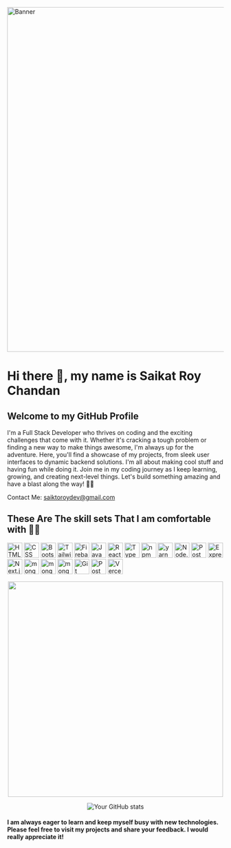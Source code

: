 <img src="https://i.pinimg.com/originals/c6/33/c2/c633c20ede82f0e0ced7d570dbe3a1f3.gif" width='800px' alt="Banner" />

# Hi there 👋, my name is Saikat Roy Chandan
## Welcome to my GitHub Profile 
I'm a Full Stack Developer who thrives on coding and the exciting challenges that come with it. Whether it's cracking a tough problem or finding a new way to make things awesome, I'm always up for the adventure. Here, you'll find a showcase of my projects, from sleek user interfaces to dynamic backend solutions. I'm all about making cool stuff and having fun while doing it. Join me in my coding journey as I keep learning, growing, and creating next-level things. Let's build something amazing and have a blast along the way! 🚀✨

Contact Me: saiktoroydev@gmail.com

## These Are The skill sets That I am comfortable with 🦾😉
<img width="35" src="https://user-images.githubusercontent.com/25181517/192158954-f88b5814-d510-4564-b285-dff7d6400dad.png" alt="HTML" title="HTML"/> <img width="35" src="https://user-images.githubusercontent.com/25181517/183898674-75a4a1b1-f960-4ea9-abcb-637170a00a75.png" alt="CSS" title="CSS"/> <img width="35" src="https://user-images.githubusercontent.com/25181517/183898054-b3d693d4-dafb-4808-a509-bab54cf5de34.png" alt="Bootstrap" title="Bootstrap"/> <img width="35" src="https://user-images.githubusercontent.com/25181517/202896760-337261ed-ee92-4979-84c4-d4b829c7355d.png" alt="Tailwind CSS" title="Tailwind CSS"/> <img width="35" src="https://user-images.githubusercontent.com/25181517/189716855-2c69ca7a-5149-4647-936d-780610911353.png" alt="Firebase" title="Firebase"/> <img width="35" src="https://user-images.githubusercontent.com/25181517/117447155-6a868a00-af3d-11eb-9cfe-245df15c9f3f.png" alt="JavaScript" title="JavaScript"/> <img width="35" src="https://user-images.githubusercontent.com/25181517/183897015-94a058a6-b86e-4e42-a37f-bf92061753e5.png" alt="React" title="React"/> <img width="35" src="https://user-images.githubusercontent.com/25181517/183890598-19a0ac2d-e88a-4005-a8df-1ee36782fde1.png" alt="TypeScript" title="TypeScript"/> <img width="35" src="https://user-images.githubusercontent.com/25181517/121401671-49102800-c959-11eb-9f6f-74d49a5e1774.png" alt="npm" title="npm"/> <img width="35" src="https://user-images.githubusercontent.com/25181517/183049794-a3dfaddd-22ee-4ffe-b0b4-549ccd4879f9.png" alt="yarn" title="yarn"/> <img width="35" src="https://user-images.githubusercontent.com/25181517/183568594-85e280a7-0d7e-4d1a-9028-c8c2209e073c.png" alt="Node.js" title="Node.js"/> <img width="35" src="https://media.licdn.com/dms/image/D4D12AQEk8opKsyHhRQ/article-cover_image-shrink_720_1280/0/1693917399837?e=2147483647&v=beta&t=6LPN-E9p8k_59NMv17edpwj8ofRzcXd_vlmlFoc1fLw" alt="Postman" title="Postman"/> <img width="35" src="https://user-images.githubusercontent.com/25181517/183859966-a3462d8d-1bc7-4880-b353-e2cbed900ed6.png" alt="Express" title="Express"/> <img width="35" src="https://github.com/marwin1991/profile-technology-icons/assets/136815194/5f8c622c-c217-4649-b0a9-7e0ee24bd704" alt="Next.js" title="Next.js"/> <img width="35" src="https://user-images.githubusercontent.com/25181517/182884177-d48a8579-2cd0-447a-b9a6-ffc7cb02560e.png" alt="mongoDB" title="mongoDB"/> <img width="35" src="https://seeklogo.com/images/G/greensock-gsap-icon-logo-13BB451E88-seeklogo.com.png" alt="mongoDB" title="GSAP"/> <img width="35" src="https://cdn.iconscout.com/icon/free/png-256/free-framer-7662382-6297368.png" alt="mongoDB" title="GSAP"/> <img width="35" src="https://user-images.githubusercontent.com/25181517/192108372-f71d70ac-7ae6-4c0d-8395-51d8870c2ef0.png" alt="Git" title="Git"/> <img width="35" src="https://user-images.githubusercontent.com/25181517/192109061-e138ca71-337c-4019-8d42-4792fdaa7128.png" alt="Postman" title="Postman"/> <img width="35" src="https://logowik.com/content/uploads/images/vercel1868.jpg" alt="Vercel" title="Vercel"/>




<p align="center">
  <a href="https://git.io/streak-stats">
    <img src="https://github-readme-streak-stats.herokuapp.com?user=SAIKAT-ROY-CHANDAN&theme=tokyonight-duo&hide_border=true&border_radius=4&card_height=200&type=png" width="500" />
  </a>
</p>

<p align="center">
  <img src="https://github-readme-stats.vercel.app/api?username=saikAt-roy-chandan&show_icons=true&bg_color=0d1117&title_color=8a2be2&text_color=cccccc&icon_color=8a2be2&card_width=400&hide_border=true" alt="Your GitHub stats" />
</p>




#### I am always eager to learn and keep myself busy with new technologies. Please feel free to visit my projects and share your feedback. I would really appreciate it!










